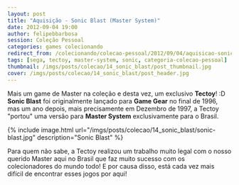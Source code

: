 ```yaml
---
layout: post
title: "Aquisição - Sonic Blast (Master System)"
date: 2012-09-04 19:00
author: felipebbarbosa
session: Coleção Pessoal
categories: games colecionando
redirect_from: /colecionando/colecao-pessoal/2012/09/04/aquisicao-sonic-blast-master-system.html
tags: [sega, tectoy, master-system, sonic, categoria-colecao-pessoal]
thumbnail: /imgs/posts/colecao/14_sonic_blast/post_thumbnail.jpg
cover: /imgs/posts/colecao/14_sonic_blast/post_header.jpg
---
```


Mais um game de Master na coleção e desta vez, um exclusivo **Tectoy**! :D **Sonic Blast** foi originalmente lançado para **Game Gear** no final de 1996, mas um ano depois, mais precisamente em Dezembro de 1997, a Tectoy "portou" uma versão para **Master System** exclusivamente para o Brasil.

<!--more-->

{% include image.html url="/imgs/posts/colecao/14_sonic_blast/sonic-blast.jpg" description="Sonic Blast" %}

Para quem não sabe, a Tectoy realizou um trabalho muito legal com o nosso querido Master aqui no Brasil que faz muito sucesso com os colecionadores do mundo todo! E por causa disso, está cada vez mais difícil de encontrar esses jogos por aqui!
